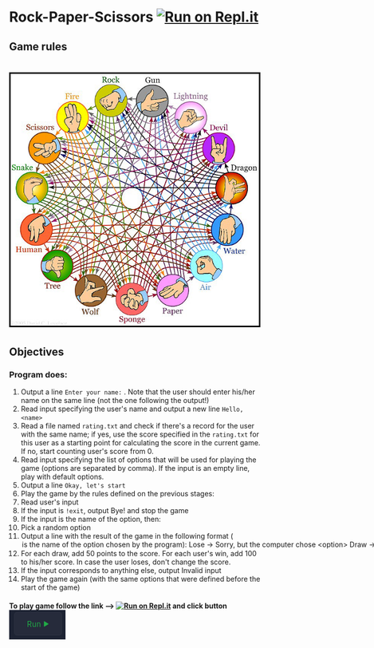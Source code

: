 # Rock-Paper-Scissors  [![Run on Repl.it](https://repl.it/badge/github/ofisser86/jb-rock-paper-scissors)](https://repl.it/github/ofisser86/jb-rock-paper-scissors)
   ## Game rules 
# ![Game rules - Rock-Paper-Scissors](game-rules.jpg)

## Objectives

### Program does:

1. Output a line `Enter your name:` . Note that the user should enter his/her name on the same line (not the one following the output!)
2. Read input specifying the user's name and output a new line `Hello, <name>`
3. Read a file named `rating.txt` and check if there's a record for the user with the same name; if yes, use the score specified in the `rating.txt` for this user as a starting point for calculating the score in the current game. If no, start counting user's score from 0.
4. Read input specifying the list of options that will be used for playing the game (options are separated by comma). If the input is an empty line, play with default options.
5. Output a line `Okay, let's start`
6. Play the game by the rules defined on the previous stages:
7. Read user's input
8. If the input is `!exit`, output Bye! and stop the game
9. If the input is the name of the option, then:
10. Pick a random option
11. Output a line with the result of the game in the following format (<option> is the name of the option chosen by the program):
       - `Lose -> Sorry, but the computer chose <option>`
       -  `Draw -> There is a draw (<option>)`
       - `Win -> Well done. The computer chose <option> and failed`
12. For each draw, add 50 points to the score. For each user's win, add 100 to his/her score. In case the user loses, don't change the score.
13. If the input corresponds to anything else, output Invalid input
14. Play the game again (with the same options that were defined before the start of the game)


#### To play game follow the link  --> [![Run on Repl.it](https://repl.it/badge/github/ofisser86/jb-rock-paper-scissors)](https://repl.it/github/ofisser86/jb-rock-paper-scissors) and click button !["Run"](button.png)  
